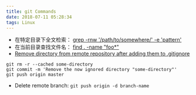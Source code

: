 ```yaml
---
title: git Commands
date: 2018-07-11 05:28:34
tags: Linux
---
```

- 在特定目录下全文检索：
[grep -rnw '/path/to/somewhere/' -e 'pattern'](https://stackoverflow.com/questions/16956810/how-do-i-find-all-files-containing-specific-text-on-linux)
- 在当前目录查找文件名：
[find . -name "foo*"](https://stackoverflow.com/questions/5905054/how-can-i-recursively-find-all-files-in-current-and-subfolders-based-on-wildcard)
- [Remove directory from remote repository after adding them to .gitignore](https://stackoverflow.com/questions/7927230/remove-directory-from-remote-repository-after-adding-them-to-gitignore)
```
git rm -r --cached some-directory
git commit -m 'Remove the now ignored directory "some-directory"'
git push origin master
```
- Delete remote branch:
`git push origin -d branch-name`